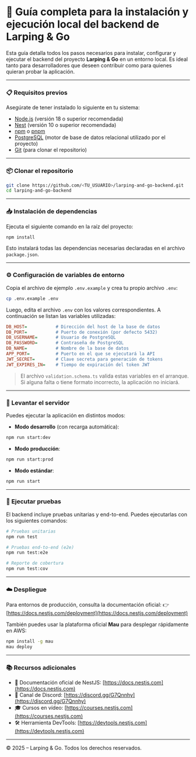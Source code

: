 # 🧰 Guía completa para la instalación y ejecución local del backend de Larping & Go

Esta guía detalla todos los pasos necesarios para instalar, configurar y ejecutar el backend del proyecto **Larping & Go** en un entorno local. Es ideal tanto para desarrolladores que deseen contribuir como para quienes quieran probar la aplicación.

---

### 📋 Requisitos previos

Asegúrate de tener instalado lo siguiente en tu sistema:

* [Node.js](https://nodejs.org/) (versión 18 o superior recomendada)
* [Nest](https://nestjs.com/) (versión 10 o superior recomendada)
* [npm](https://www.npmjs.com/) o [pnpm](https://pnpm.io/)
* [PostgreSQL](https://www.postgresql.org/) (motor de base de datos relacional utilizado por el proyecto)
* [Git](https://git-scm.com/) (para clonar el repositorio)

---

### 📦 Clonar el repositorio

```bash
git clone https://github.com/<TU_USUARIO>/larping-and-go-backend.git
cd larping-and-go-backend
```

---

### 📥 Instalación de dependencias

Ejecuta el siguiente comando en la raíz del proyecto:

```bash
npm install
```

Esto instalará todas las dependencias necesarias declaradas en el archivo `package.json`.

---

### ⚙️ Configuración de variables de entorno

Copia el archivo de ejemplo `.env.example` y crea tu propio archivo `.env`:

```bash
cp .env.example .env
```

Luego, edita el archivo `.env` con los valores correspondientes. A continuación se listan las variables utilizadas:

```ini
DB_HOST=           # Dirección del host de la base de datos
DB_PORT=           # Puerto de conexión (por defecto 5432)
DB_USERNAME=       # Usuario de PostgreSQL
DB_PASSWORD=       # Contraseña de PostgreSQL
DB_NAME=           # Nombre de la base de datos
APP_PORT=          # Puerto en el que se ejecutará la API
JWT_SECRET=        # Clave secreta para generación de tokens
JWT_EXPIRES_IN=    # Tiempo de expiración del token JWT
```

> El archivo `validation.schema.ts` valida estas variables en el arranque. Si alguna falta o tiene formato incorrecto, la aplicación no iniciará.

---

### 🚀 Levantar el servidor

Puedes ejecutar la aplicación en distintos modos:

* **Modo desarrollo** (con recarga automática):

```bash
npm run start:dev
```

* **Modo producción**:

```bash
npm run start:prod
```

* **Modo estándar**:

```bash
npm run start
```

---

### 🧪 Ejecutar pruebas

El backend incluye pruebas unitarias y end-to-end. Puedes ejecutarlas con los siguientes comandos:

```bash
# Pruebas unitarias
npm run test

# Pruebas end-to-end (e2e)
npm run test:e2e

# Reporte de cobertura
npm run test:cov
```

---

### ☁️ Despliegue

Para entornos de producción, consulta la documentación oficial:
👉 [https://docs.nestjs.com/deployment](https://docs.nestjs.com/deployment)

También puedes usar la plataforma oficial **Mau** para desplegar rápidamente en AWS:

```bash
npm install -g mau
mau deploy
```

---

### 📚 Recursos adicionales

* 📘 Documentación oficial de NestJS: [https://docs.nestjs.com](https://docs.nestjs.com)
* 💬 Canal de Discord: [https://discord.gg/G7Qnnhy](https://discord.gg/G7Qnnhy)
* 🎓 Cursos en vídeo: [https://courses.nestjs.com](https://courses.nestjs.com)
* 🛠 Herramienta DevTools: [https://devtools.nestjs.com](https://devtools.nestjs.com)


---

© 2025 – Larping & Go. Todos los derechos reservados.

